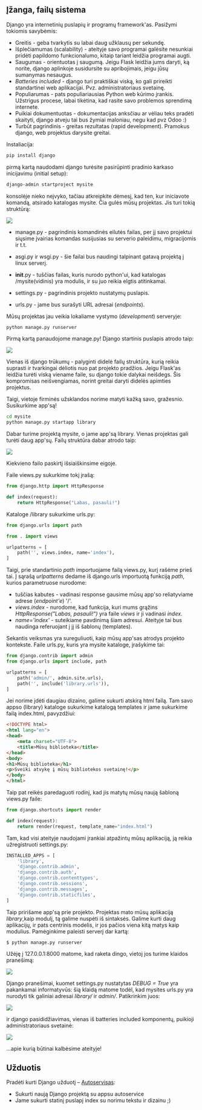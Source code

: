 ## Įžanga, failų sistema

Django yra internetinių puslapių ir programų framework'as. Pasižymi tokiomis savybėmis:

* Greitis - geba tvarkytis su labai daug užklausų per sekundę.
* Išplečiamumas (scalability) - ateityje savo programai galėsite nesunkiai pridėti papildomo funkcionalumo, kitaip tariant leidžia programai augti.
* Saugumas - orientuotas į saugumą. Jeigu Flask leidžia jums daryti, ką norite, django aplinkoje susidursite su apribojimais, jeigu jūsų sumanymas nesaugus.
* *Batteries included* - django turi praktiškai viską, ko gali prireikti standartinei web aplikacijai. Pvz. administratoriaus svetainę.
* Populiarumas - pats populiariausias Python web kūrimo įrankis. Užstrigus procese, labai tikėtina, kad rasite savo problemos sprendimą internete.
* Puikiai dokumentuotas - dokumentacijas anksčiau ar vėliau teks pradėti skaityti, django atveju tai bus žymiai maloniau, negu kad pvz Odoo :)
* Turbūt pagrindinis - greitas rezultatas (rapid development). Pramokus django, web projektus darysite greitai.

Instaliacija:

```cmd
pip install django
```

pirmą kartą naudodami django turėsite pasirūpinti pradinio karkaso inicijavimu (initial setup): 

```cmd 
django-admin startproject mysite
```

konsolėje nieko neįvyko, tačiau atkreipkite dėmesį, kad ten, kur iniciavote komandą, atsirado katalogas mysite. Čia gulės mūsų projektas. Jis turi tokią struktūrą:

![](failai.png)

* manage.py - pagrindinis komandinės eilutės failas, per jį savo projektui siųsime įvairias komandas susijusias su serverio paleidimu, migracijomis ir t.t.

* asgi.py ir wsgi.py - šie failai bus naudingi talpinant gatavą projektą į linux serverį.

* __init__.py - tuščias failas, kuris nurodo python'ui, kad katalogas /mysite(vidinis) yra modulis, ir su juo reikia elgtis atitinkamai.

* settings.py - pagrindinis projekto nustatymų puslapis.
* urls.py - jame bus surašyti URL adresai (*endpoints*).


Mūsų projektas jau veikia lokaliame vystymo (*development*) serveryje:

```cmd
python manage.py runserver
```

Pirmą kartą panaudojome manage.py! 
Django startinis puslapis atrodo taip:

![](rocket.png)

Vienas iš django trūkumų - palyginti didelė failų struktūra, kurią reikia suprasti ir tvarkingai dėliotis nuo pat projekto pradžios. Jeigu Flask'as leidžia turėti viską viename faile, su django tokie dalykai neišdegs. Šis kompromisas neišvengiamas, norint greitai daryti didelės apimties projektus.

Taigi, vietoje firminės užsklandos norime matyti kažką savo, gražesnio. Susikurkime app'są!

```cmd
cd mysite
python manage.py startapp library
```

Dabar turime projektą mysite, o jame app'są library. Vienas projektas gali turėti daug app'sų. Failų struktūra dabar atrodo taip:

![](tree2.png)

Kiekvieno failo paskirtį išsiaiškinsime eigoje.

Faile views.py sukurkime tokį įrašą:

```python
from django.http import HttpResponse

def index(request):
    return HttpResponse("Labas, pasauli!")
```


Kataloge /library sukurkime urls.py:

```python
from django.urls import path

from . import views

urlpatterns = [
    path('', views.index, name='index'),
]
```

Taigi, prie standartinio *path* importuojame failą views.py, kurį rašėme prieš tai. Į sąrašą *urlpatterns* dedame iš django.urls importuotą funkciją *path*, kurios parametruose nurodome:

* tuščias kabutes - vadinasi response gausime mūsų app'so reliatyviame adrese (*endpoint'e*) '/'.
* *views.index* - nurodome, kad funkcija, kuri mums grąžins *HttpResponse("Labas, pasauli!")* yra faile *views* ir ji vadinasi *index*.
* *name='index'* - suteikiame pavdinimą šiam adresui. Ateityje tai bus naudinga referuojant į jį iš šablonų (templates).

Sekantis veiksmas yra sureguliuoti, kaip mūsų app'sas atrodys projekto kontekste. Faile urls.py, kuris yra mysite kataloge, įrašykime tai:

```python
from django.contrib import admin
from django.urls import include, path

urlpatterns = [
    path('admin/', admin.site.urls),
    path('', include('library.urls')),
]
```

Jei norime įdėti daugiau dizaino, galime sukurti atskirą html failą. Tam savo appso (library) kataloge sukurkime katalogą templates ir jame sukurkime failą index.html, pavyzdžiui:

```html
<!DOCTYPE html>
<html lang="en">
<head>
    <meta charset="UTF-8">
    <title>Mūsų biblioteka</title>
</head>
<body>
<h1>Mūsų biblioteka</h1>
<p>Sveiki atvykę į mūsų bibliotekos svetainę!</p>
</body>
</html>
```

Taip pat reikės paredaguoti rodinį, kad jis matytų mūsų naują šabloną views.py faile:

```python
from django.shortcuts import render

def index(request):
    return render(request, template_name="index.html")
```

Tam, kad visi ateityje naudojami įrankiai atpažintų mūsų aplikaciją, ją reikia užregistruoti settings.py:

```python
INSTALLED_APPS = [
    'library',
    'django.contrib.admin',
    'django.contrib.auth',
    'django.contrib.contenttypes',
    'django.contrib.sessions',
    'django.contrib.messages',
    'django.contrib.staticfiles',
]
```

Taip pririšame app'są prie projekto. Projektas mato mūsų aplikaciją *library*,kaip modulį, tą galime nuspėti iš sintaksės. Galime kurti daug aplikacijų, ir pats centrinis modelis, ir jos pačios viena kitą matys kaip modulius. Pamėginkime paleisti serverį dar kartą:

```bash
$ python manage.py runserver
```

Užėję į 127.0.0.1:8000 matome, kad raketa dingo, vietoj jos turime klaidos pranešimą:

![](error.png)

Django pranešimai, kuomet settings.py nustatytas *DEBUG = True* yra pakankamai informatyvūs: šią klaidą matome todėl, kad mysites urls.py yra nurodyti tik galiniai adresai *library/* ir *admin/*. Patikrinkim juos:

![](hello_world.png)

ir django pasididžiavimas, vienas iš batteries included komponentų, puikioji administratoriaus svetainė:

![](admin.png)

...apie kurią būtinai kalbėsime ateityje! 

## Užduotis
Pradėti kurti Django užduotį – [Autoservisas](https://github.com/robotautas/kursas/wiki/Django-u%C5%BEduotis:-Autoservisas):
* Sukurti naują Django projektą su appsu autoservice
* Jame sukurti statinį puslapį index su norimu tekstu ir dizainu ;)

